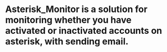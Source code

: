 # Asterisk_Monitor is a solution for monitoring whether you have activated or inactivated accounts on asterisk, with sending email.
